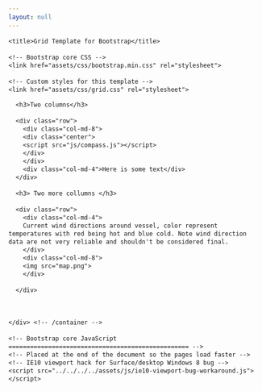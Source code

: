 ```yaml
---
layout: null
---
```



<html lang="en">
  <head>
    <meta charset="utf-8">
    <meta name="viewport" content="width=device-width, initial-scale=1, shrink-to-fit=no">
    <meta name="description" content="">
    <meta name="author" content="">
    <link rel="icon" href="../../../../favicon.ico">

    <title>Grid Template for Bootstrap</title>

    <!-- Bootstrap core CSS -->
    <link href="assets/css/bootstrap.min.css" rel="stylesheet">

    <!-- Custom styles for this template -->
    <link href="assets/css/grid.css" rel="stylesheet">
  </head>

  <body>
    <div class="container">
  <script src="https://cdn.plot.ly/plotly-latest.min.js"></script>

      <h3>Two columns</h3>

      <div class="row">
        <div class="col-md-8">
        <div class="center">
        <script src="js/compass.js"></script>
        </div>
        </div>
        <div class="col-md-4">Here is some text</div>
      </div>

      <h3> Two more collumns </h3>

      <div class="row">
        <div class="col-md-4">
        Current wind directions around vessel, color represent temperatures with red being hot and blue cold. Note wind direction data are not very reliable and shouldn't be considered final.
        </div>
        <div class="col-md-8">
        <img src="map.png">
        </div>

      </div>



    </div> <!-- /container -->

    <!-- Bootstrap core JavaScript
    ================================================== -->
    <!-- Placed at the end of the document so the pages load faster -->
    <!-- IE10 viewport hack for Surface/desktop Windows 8 bug -->
    <script src="../../../../assets/js/ie10-viewport-bug-workaround.js"></script>
  </body>
</html>
